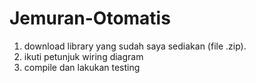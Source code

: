 # Jemuran-Otomatis
1. download library yang sudah saya sediakan (file .zip).
2. ikuti petunjuk wiring diagram
3. compile dan lakukan testing
